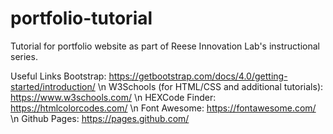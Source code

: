 # portfolio-tutorial
Tutorial for portfolio website as part of Reese Innovation Lab's instructional series.

Useful Links
Bootstrap: https://getbootstrap.com/docs/4.0/getting-started/introduction/ \n
W3Schools (for HTML/CSS and additional tutorials): https://www.w3schools.com/ \n
HEXCode Finder: https://htmlcolorcodes.com/ \n
Font Awesome: https://fontawesome.com/ \n 
Github Pages: https://pages.github.com/
